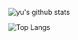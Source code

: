![yu's github stats](https://github-readme-stats.vercel.app/api?username=ftbyu&count_private=true&show_icons=true)

![Top Langs](https://github-readme-stats.vercel.app/api/top-langs/?username=ftbyu&layout=compact)